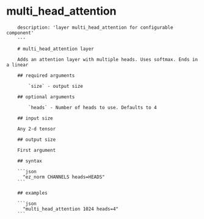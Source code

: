# multi\_head\_attention

```text
    description: 'layer multi_head_attention for configurable component'
    ---

    # multi_head_attention layer

    Adds an attention layer with multiple heads. Uses softmax. Ends in a linear

    ## required arguments

        `size` - output size

    ## optional arguments

        `heads` - Number of heads to use. Defaults to 4

    ## input size

    Any 2-d tensor

    ## output size

    First argument

    ## syntax

    ```json
      "ez_norm CHANNELS heads=HEADS"
    ```

    ## examples

    ```json
      "multi_head_attention 1024 heads=4"
    ```
```

